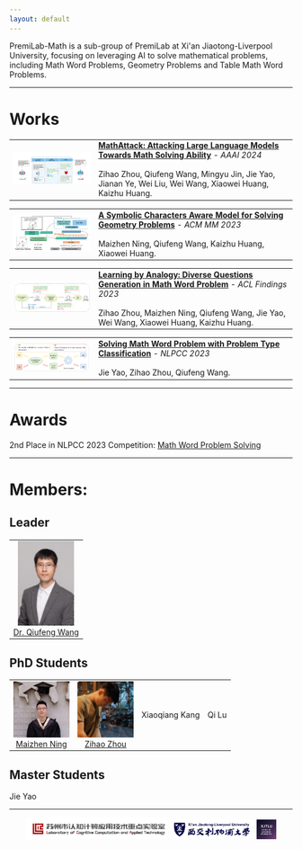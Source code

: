 ```yaml
---
layout: default
---
```


PremiLab-Math is a sub-group of PremiLab at Xi'an Jiaotong-Liverpool University, focusing on leveraging AI to solve mathematical problems, including Math Word Problems, Geometry Problems and Table Math Word Problems.

* * *

# Works
<table style="border-collapse: collapse;">
<tr>
<td style="width: 30%">
<img src="assets/mathattack-overview.jpg" alt="mathattack" style="width: 100%" /> 
</td>
<td style="width: 70%">
<strong><a href="https://arxiv.org/pdf/2309.01686.pdf" target="_blank">MathAttack: Attacking Large Language Models Towards Math Solving Ability</a></strong> - <em>AAAI 2024</em><br><br>
Zihao Zhou, Qiufeng Wang, Mingyu Jin, Jie Yao, Jianan Ye, Wei Liu, Wei Wang, Xiaowei Huang, Kaizhu Huang.
</td>
</tr>
</table>

<table style="border-collapse: collapse;">
<tr>
<td style="width: 30%">
<img src="assets/scagps-overview.png" alt="mathattack" style="width: 100%" /> 
</td>
<td style="width: 70%">
<strong><a href="https://dl.acm.org/doi/10.1145/3581783.3612570" target="_blank">A Symbolic Characters Aware Model for Solving Geometry Problems</a></strong> - <em>ACM MM 2023</em><br><br>
Maizhen Ning, Qiufeng Wang, Kaizhu Huang, Xiaowei Huang.
</td>
</tr>
</table>

<table style="border-collapse: collapse;">
<tr>
<td style="width: 30%">
<img src="assets/dqgf-overview.png" alt="mathattack" style="width: 100%" /> 
</td>
<td style="width: 70%">
<strong><a href="https://aclanthology.org/2023.findings-acl.705/" target="_blank">Learning by Analogy: Diverse Questions Generation in Math Word Problem</a></strong> - <em>ACL Findings 2023</em><br><br>
Zihao Zhou, Maizhen Ning, Qiufeng Wang, Jie Yao, Wei Wang, Xiaowei Huang, Kaizhu Huang.
</td>
</tr>
</table>



<table style="border-collapse: collapse;">
<tr>
<td style="width: 30%">
<img src="assets/ensemble-mwp.png" alt="mathattack" style="width: 100%" /> 
</td>
<td style="width: 70%">
<strong><a href="https://arxiv.org/pdf/2308.13844.pdf" target="_blank">Solving Math Word Problem with Problem Type Classification</a></strong> - <em>NLPCC 2023</em><br><br>
Jie Yao, Zihao Zhou, Qiufeng Wang.
</td>
</tr>
</table>

* * *

# Awards
2nd Place in NLPCC 2023 Competition: [Math Word Problem Solving](https://github.com/2003pro/CNMWP)


* * *

# Members:
## Leader
<div align="center">
    <table>
        <tr>
            <td style="text-align: center; border: none;"><img src="assets/wqf.jpg" alt="Dr. Qiufeng Wang" style="width: 100px"/><br><a href="https://www.xjtlu.edu.cn/zh/departments/academic-departments/electrical-and-electronic-engineering/staff/qiufeng-wang" target="_blank">Dr. Qiufeng Wang</a></td>
        </tr>
    </table>
</div>


## PhD Students
<div align="center">
    <table>
        <tr>
            <td style="text-align: center; border: none;"><img src="assets/nmz.jpg" alt="Maizhen Ning" style="width: 100px"/><br><a href="https://github.com/ning-mz" target="_blank">Maizhen Ning</a></td>
            <td style="text-align: center; border: none;"><img src="assets/zzh.jpg" alt="Zihao Zhou" style="width: 100px"/><br><a href="https://zhouzihao501.github.io/" target="_blank">Zihao Zhou</a></td>
            <td style="text-align: center; border: none;">Xiaoqiang Kang</a></td>
            <td style="text-align: center; border: none;">Qi Lu</a></td>
        </tr>
    </table>
</div>


## Master Students

Jie Yao


* * *
<div  align="center">
<img src="assets/premilab-logo.png" alt="premilabLogo" style="width: 50%" /> <img src="assets/xjtlu-logo.png" alt="xjtluLogo" style="width: 30%" /> <img src="assets/sat-logo.png" alt="satLogo" style="width: 7%" />
</div>
